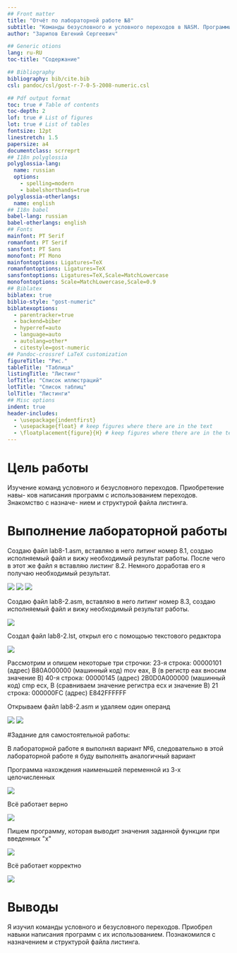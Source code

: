```yaml
---
## Front matter
title: "Отчёт по лабораторной работе №8"
subtitle: "Команды безусловного и условного переходов в NASM. Программирование ветвлений."
author: "Зарипов Евгений Сергеевич"

## Generic otions
lang: ru-RU
toc-title: "Содержание"

## Bibliography
bibliography: bib/cite.bib
csl: pandoc/csl/gost-r-7-0-5-2008-numeric.csl

## Pdf output format
toc: true # Table of contents
toc-depth: 2
lof: true # List of figures
lot: true # List of tables
fontsize: 12pt
linestretch: 1.5
papersize: a4
documentclass: scrreprt
## I18n polyglossia
polyglossia-lang:
  name: russian
  options:
	- spelling=modern
	- babelshorthands=true
polyglossia-otherlangs:
  name: english
## I18n babel
babel-lang: russian
babel-otherlangs: english
## Fonts
mainfont: PT Serif
romanfont: PT Serif
sansfont: PT Sans
monofont: PT Mono
mainfontoptions: Ligatures=TeX
romanfontoptions: Ligatures=TeX
sansfontoptions: Ligatures=TeX,Scale=MatchLowercase
monofontoptions: Scale=MatchLowercase,Scale=0.9
## Biblatex
biblatex: true
biblio-style: "gost-numeric"
biblatexoptions:
  - parentracker=true
  - backend=biber
  - hyperref=auto
  - language=auto
  - autolang=other*
  - citestyle=gost-numeric
## Pandoc-crossref LaTeX customization
figureTitle: "Рис."
tableTitle: "Таблица"
listingTitle: "Листинг"
lofTitle: "Список иллюстраций"
lotTitle: "Список таблиц"
lolTitle: "Листинги"
## Misc options
indent: true
header-includes:
  - \usepackage{indentfirst}
  - \usepackage{float} # keep figures where there are in the text
  - \floatplacement{figure}{H} # keep figures where there are in the text
---
```


# Цель работы

Изучение команд условного и безусловного переходов. Приобретение навы-
ков написания программ с использованием переходов. Знакомство с назначе-
нием и структурой файла листинга.

# Выполнение лабораторной работы

Создаю файл lab8-1.asm, вставляю в него литинг номер 8.1, создаю исполняемый файл и вижу необходимый результат работы. После чего в этот же файл я вставляю листинг 8.2. Немного доработав его я получаю необходимый результат.

![](./image/1.png)
![](./image/рис25.png)
![](./image/2.png)

Создаю файл lab8-2.asm, вставляю в него литинг номер 8.3, создаю исполняемый файл и вижу необходимый результат работы.

![](./image/3.png)

Создал файл lab8-2.lst, открыл его с помощоью текстового редактора

![](./image/7.png)

Рассмотрим и опишем некоторые три строчки:
23-я строка: 00000101 (адрес) В80А000000 (машинный код) mov eax, B (в регистр еах вносим значение В)
40-я строка: 00000145 (адрес) 2В0D0A000000 (машинный код)
cmp ecx, B (сравниваем значение регистра есх и значение В)
21 строка: 000000FС (адрес) Е842FFFFFF

Открываем файл lab8-2.asm и удаляем один операнд

![](./image/121.png)
![](./image/221.png)

#Задание для самостоятельной работы:

В лабораторной работе я выполнял вариант №6, следовательно в этой лабораторной работе я буду выполнять аналогичный вариант

Программа нахождения наименьшей переменной из 3-х целочисленных

![](./image/10.png)

Всё работает верно

![](./image/9.png)

Пишем программу, которая выводит значения заданной функции при введенных "х"

![](./image/13.png)

Всё работает корректно

![](./image/12.png)

# Выводы

Я изучил команды условного и безусловного переходов. Приобрел навыки написания программ с их использованием. Познакомился с назначением и структурой файла листинга.

